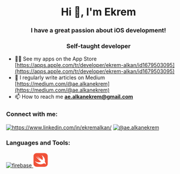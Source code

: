 <h1 align="center">Hi 👋, I'm Ekrem</h1>
<h3 align="center">I have a great passion about iOS development!</h3>
<h3 align="center">Self-taught developer</h3>

- 👨‍💻 See my apps on the App Store [https://apps.apple.com/tr/developer/ekrem-alkan/id1679503095](https://apps.apple.com/tr/developer/ekrem-alkan/id1679503095)
- 📝 I regularly write articles on Medium [https://medium.com/@ae.alkanekrem](https://medium.com/@ae.alkanekrem)
- 📫 How to reach me **ae.alkanekrem@gmail.com**

<h3 align="left">Connect with me:</h3>
<p align="left">
<a href="https://www.linkedin.com/in/ekremalkan/" target="blank"><img align="center" src="https://raw.githubusercontent.com/rahuldkjain/github-profile-readme-generator/master/src/images/icons/Social/linked-in-alt.svg" alt="https://www.linkedin.com/in/ekremalkan/" height="30" width="40" /></a>
<a href="https://medium.com/@ae.alkanekrem" target="blank"><img align="center" src="https://raw.githubusercontent.com/rahuldkjain/github-profile-readme-generator/master/src/images/icons/Social/medium.svg" alt="@ae.alkanekrem" height="30" width="40" /></a>
</p>

<h3 align="left">Languages and Tools:</h3>
<p align="left"> <a href="https://firebase.google.com/" target="_blank" rel="noreferrer"> <img src="https://www.vectorlogo.zone/logos/firebase/firebase-icon.svg" alt="firebase" width="40" height="40"/> </a> <a href="https://developer.apple.com/swift/" target="_blank" rel="noreferrer"> <img src="https://raw.githubusercontent.com/devicons/devicon/master/icons/swift/swift-original.svg" alt="swift" width="40" height="40"/> </a> </p>
